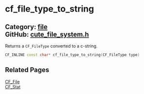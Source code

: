 [](../header.md ':include')

# cf_file_type_to_string

Category: [file](/api_reference?id=file)  
GitHub: [cute_file_system.h](https://github.com/RandyGaul/cute_framework/blob/master/include/cute_file_system.h)  
---

Returns a `CF_FileType` converted to a c-string.

```cpp
CF_INLINE const char* cf_file_type_to_string(CF_FileType type)
```

## Related Pages

[CF_File](/file/cf_file.md)  
[CF_Stat](/file/cf_stat.md)  
